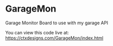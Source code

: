 # GarageMon
Garage Monitor Board to use with my garage API

You can view this code live at:
https://ctxdesigns.com/GarageMon/index.html
